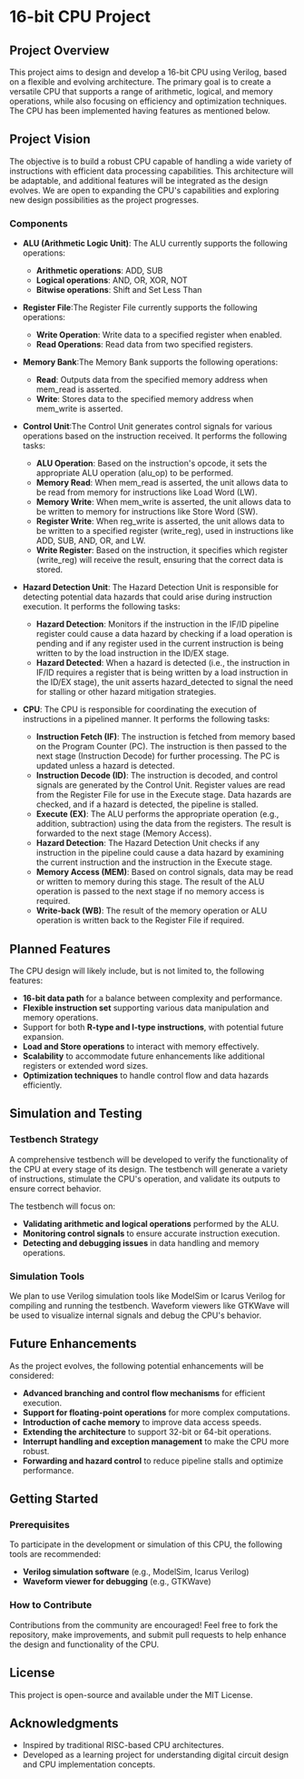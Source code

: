 # 16-bit CPU Project

## Project Overview
This project aims to design and develop a 16-bit CPU using Verilog, based on a flexible and evolving architecture. The primary goal is to create a versatile CPU that supports a range of arithmetic, logical, and memory operations, while also focusing on efficiency and optimization techniques. The CPU has been implemented having features as mentioned below.

## Project Vision
The objective is to build a robust CPU capable of handling a wide variety of instructions with efficient data processing capabilities. This architecture will be adaptable, and additional features will be integrated as the design evolves. We are open to expanding the CPU's capabilities and exploring new design possibilities as the project progresses.

### Components
- **ALU (Arithmetic Logic Unit)**: The ALU currently supports the following operations:
  - **Arithmetic operations**: ADD, SUB
  - **Logical operations**: AND, OR, XOR, NOT
  - **Bitwise operations**: Shift and Set Less Than

- **Register File**:The Register File currently supports the following operations:
  - **Write Operation**: Write data to a specified register when enabled.
  - **Read Operations**: Read data from two specified registers.

- **Memory Bank**:The Memory Bank supports the following operations:
  - **Read**: Outputs data from the specified memory address when mem_read is asserted.
  - **Write**: Stores data to the specified memory address when mem_write is asserted.

- **Control Unit**:The Control Unit generates control signals for various operations based on the instruction received. It performs the following tasks:
  - **ALU Operation**: Based on the instruction's opcode, it sets the appropriate ALU operation (alu_op) to be performed.
  - **Memory Read**: When mem_read is asserted, the unit allows data to be read from memory for instructions like Load Word (LW).
  - **Memory Write**: When mem_write is asserted, the unit allows data to be written to memory for instructions like Store Word (SW).
  - **Register Write**: When reg_write is asserted, the unit allows data to be written to a specified register (write_reg), used in instructions like ADD, SUB, AND, OR, and LW.
  - **Write Register**: Based on the instruction, it specifies which register (write_reg) will receive the result, ensuring that the correct data is stored.

- **Hazard Detection Unit**: The Hazard Detection Unit is responsible for detecting potential data hazards that could arise during instruction execution. It performs the following tasks:
  - **Hazard Detection**: Monitors if the instruction in the IF/ID pipeline register could cause a data hazard by checking if a load operation is pending and if any register used in the current instruction is being written to by the load instruction in the ID/EX stage.
  - **Hazard Detected**: When a hazard is detected (i.e., the instruction in IF/ID requires a register that is being written by a load instruction in the ID/EX stage), the unit asserts hazard_detected to signal the need for stalling or other hazard mitigation strategies.

- **CPU**: The CPU is responsible for coordinating the execution of instructions in a pipelined manner. It performs the following tasks:
  - **Instruction Fetch (IF)**: The instruction is fetched from memory based on the Program Counter (PC). The instruction is then passed to the next stage (Instruction Decode) for further processing. The PC is updated unless a hazard is detected.
  - **Instruction Decode (ID)**: The instruction is decoded, and control signals are generated by the Control Unit. Register values are read from the Register File for use in the Execute stage. Data hazards are checked, and if a hazard is detected, the pipeline is stalled.
  - **Execute (EX)**: The ALU performs the appropriate operation (e.g., addition, subtraction) using the data from the registers. The result is forwarded to the next stage (Memory Access).
  - **Hazard Detection**: The Hazard Detection Unit checks if any instruction in the pipeline could cause a data hazard by examining the current instruction and the instruction in the Execute stage.
  - **Memory Access (MEM)**: Based on control signals, data may be read or written to memory during this stage. The result of the ALU operation is passed to the next stage if no memory access is required.
  - **Write-back (WB)**: The result of the memory operation or ALU operation is written back to the Register File if required.

## Planned Features
The CPU design will likely include, but is not limited to, the following features:

- **16-bit data path** for a balance between complexity and performance.
- **Flexible instruction set** supporting various data manipulation and memory operations.
- Support for both **R-type and I-type instructions**, with potential future expansion.
- **Load and Store operations** to interact with memory effectively.
- **Scalability** to accommodate future enhancements like additional registers or extended word sizes.
- **Optimization techniques** to handle control flow and data hazards efficiently.

## Simulation and Testing

### Testbench Strategy
A comprehensive testbench will be developed to verify the functionality of the CPU at every stage of its design. The testbench will generate a variety of instructions, stimulate the CPU's operation, and validate its outputs to ensure correct behavior.

The testbench will focus on:
- **Validating arithmetic and logical operations** performed by the ALU.
- **Monitoring control signals** to ensure accurate instruction execution.
- **Detecting and debugging issues** in data handling and memory operations.

### Simulation Tools
We plan to use Verilog simulation tools like ModelSim or Icarus Verilog for compiling and running the testbench. Waveform viewers like GTKWave will be used to visualize internal signals and debug the CPU's behavior.

## Future Enhancements
As the project evolves, the following potential enhancements will be considered:

- **Advanced branching and control flow mechanisms** for efficient execution.
- **Support for floating-point operations** for more complex computations.
- **Introduction of cache memory** to improve data access speeds.
- **Extending the architecture** to support 32-bit or 64-bit operations.
- **Interrupt handling and exception management** to make the CPU more robust.
- **Forwarding and hazard control** to reduce pipeline stalls and optimize performance.

## Getting Started

### Prerequisites
To participate in the development or simulation of this CPU, the following tools are recommended:
- **Verilog simulation software** (e.g., ModelSim, Icarus Verilog)
- **Waveform viewer for debugging** (e.g., GTKWave)

### How to Contribute
Contributions from the community are encouraged! Feel free to fork the repository, make improvements, and submit pull requests to help enhance the design and functionality of the CPU.

## License
This project is open-source and available under the MIT License.

## Acknowledgments
- Inspired by traditional RISC-based CPU architectures.
- Developed as a learning project for understanding digital circuit design and CPU implementation concepts.
